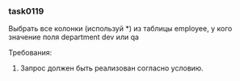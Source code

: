 
### task0119

Выбрать все колонки (используй *) из таблицы employee,
у кого значение поля department dev или qa


Требования:
1.	Запрос должен быть реализован согласно условию.


